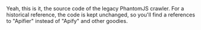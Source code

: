 Yeah, this is it, the source code of the legacy PhantomJS crawler.
For a historical reference, the code is kept unchanged, so you'll find a references to "Apifier" instead of "Apify"
and other goodies. 
